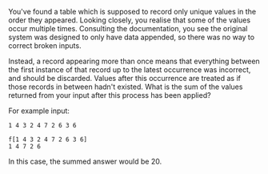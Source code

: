 You've found a table which is supposed to record only unique values
in the order they appeared. Looking closely, you realise that some
of the values occur multiple times. Consulting the documentation,
you see the original system was designed to only have data appended,
so there was no way to correct broken inputs.

Instead, a record appearing more than once means that everything
between the first instance of that record up to the latest occurrence
was incorrect, and should be discarded. Values after this occurrence
are treated as if those records in between hadn't existed. What is
the sum of the values returned from your input after this process
has been applied?

For example input:

    1 4 3 2 4 7 2 6 3 6

    f[1 4 3 2 4 7 2 6 3 6]
    1 4 7 2 6


In this case, the summed answer would be 20.

